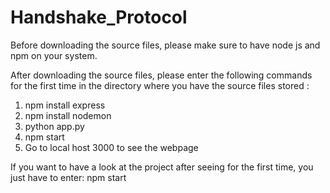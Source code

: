 # Handshake_Protocol

Before downloading the source files, please make sure to have node js and npm on your system. 

After downloading the source files, please enter the following commands for the first time in the directory where you have the source files stored :

1) npm install express
2) npm install nodemon
3) python app.py
4) npm start
5) Go to local host 3000 to see the webpage

If you want to have a look at the project after seeing for the first time, you just have to enter: npm start 



